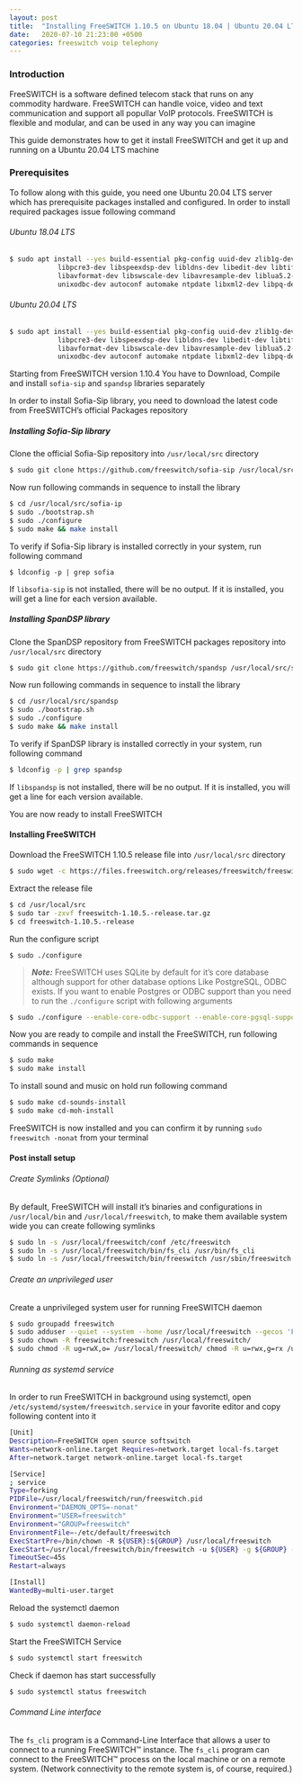 ```yaml
---
layout: post
title:  "Installing FreeSWITCH 1.10.5 on Ubuntu 18.04 | Ubuntu 20.04 LTS"
date:   2020-07-10 21:23:00 +0500
categories: freeswitch voip telephony
---
```

    
### Introduction
FreeSWITCH is a software defined telecom stack that runs on any commodity hardware. FreeSWITCH can handle voice, video and text communication and support all popullar VoIP protocols. FreeSWITCH is flexible and modular, and can be used in any way you can imagine

This guide demonstrates how to get it install FreeSWITCH and get it up and running on a Ubuntu 20.04 LTS machine

### Prerequisites
To follow along with this guide, you need one Ubuntu 20.04 LTS server which has prerequisite packages installed and configured. In order to install required packages issue following command

###### Ubuntu 18.04 LTS
```bash
$ sudo apt install --yes build-essential pkg-config uuid-dev zlib1g-dev libjpeg-dev libsqlite3-dev libcurl4-openssl-dev \
            libpcre3-dev libspeexdsp-dev libldns-dev libedit-dev libtiff5-dev yasm libopus-dev libsndfile1-dev unzip \
            libavformat-dev libswscale-dev libavresample-dev liblua5.2-dev liblua5.2 cmake libpq-dev \
            unixodbc-dev autoconf automake ntpdate libxml2-dev libpq-dev libpq5 sngrep
```
###### Ubuntu 20.04 LTS
```bash
$ sudo apt install --yes build-essential pkg-config uuid-dev zlib1g-dev libjpeg-dev libsqlite3-dev libcurl4-openssl-dev \
            libpcre3-dev libspeexdsp-dev libldns-dev libedit-dev libtiff5-dev yasm libopus-dev libsndfile1-dev unzip \
            libavformat-dev libswscale-dev libavresample-dev liblua5.2-dev liblua5.2-0 cmake libpq-dev \
            unixodbc-dev autoconf automake ntpdate libxml2-dev libpq-dev libpq5 sngrep
```
Starting from FreeSWITCH version 1.10.4 You have to Download, Compile and install `sofia-sip` and `spandsp` libraries separately

In order to install Sofia-Sip library, you need to download the latest code from FreeSWITCH’s official Packages repository

##### Installing Sofia-Sip library
Clone the official Sofia-Sip repository into `/usr/local/src` directory

```bash
$ sudo git clone https://github.com/freeswitch/sofia-sip /usr/local/src/sofia-sip
```

Now run following commands in sequence to install the library

```bash
$ cd /usr/local/src/sofia-ip
$ sudo ./bootstrap.sh 
$ sudo ./configure
$ sudo make && make install
```
To verify if Sofia-Sip library is installed correctly in your system, run following command
```
$ ldconfig -p | grep sofia
```
If `libsofia-sip` is not installed, there will be no output. If it is installed, you will get a line for each version available.

##### Installing SpanDSP library
Clone the SpanDSP repository from FreeSWITCH packages repository into `/usr/local/src` directory
```bash
$ sudo git clone https://github.com/freeswitch/spandsp /usr/local/src/spandsp
```
Now run following commands in sequence to install the library
```bash
$ cd /usr/local/src/spandsp
$ sudo ./bootstrap.sh 
$ sudo ./configure
$ sudo make && make install
```
To verify if SpanDSP library is installed correctly in your system, run following command
```bash
$ ldconfig -p | grep spandsp
```
If `libspandsp` is not installed, there will be no output. If it is installed, you will get a line for each version available.

You are now ready to install FreeSWITCH

#### Installing FreeSWITCH
Download the FreeSWITCH 1.10.5 release file into `/usr/local/src` directory
```bash
$ sudo wget -c https://files.freeswitch.org/releases/freeswitch/freeswitch-1.10.5.-release.tar.gz -P /usr/local/src 
```
Extract the release file
```bash
$ cd /usr/local/src
$ sudo tar -zxvf freeswitch-1.10.5.-release.tar.gz
$ cd freeswitch-1.10.5.-release
````
Run the configure script
```
$ sudo ./configure 
```
> **_Note:_** FreeSWITCH uses SQLite by default for it’s core database although support for other database options Like PostgreSQL, ODBC exists. If you want to enable Postgres or ODBC support than you need to run the `./configure` script with following arguments

```bash
$ sudo ./configure --enable-core-odbc-support --enable-core-pgsql-support 
```
Now you are ready to compile and install the FreeSWITCH, run following commands in sequence
```bash
$ sudo make 
$ sudo make install 
```
To install sound and music on hold run following command
```bash
$ sudo make cd-sounds-install
$ sudo make cd-moh-install 
```
FreeSWITCH is now installed and you can confirm it by running `sudo freeswitch -nonat` from your terminal

#### Post install setup
###### Create Symlinks (Optional)
By default, FreeSWITCH will install it’s binaries and configurations in `/usr/local/bin` and `/usr/local/freeswitch`, to make them available system wide you can create following symlinks
```bash
$ sudo ln -s /usr/local/freeswitch/conf /etc/freeswitch 
$ sudo ln -s /usr/local/freeswitch/bin/fs_cli /usr/bin/fs_cli 
$ sudo ln -s /usr/local/freeswitch/bin/freeswitch /usr/sbin/freeswitch
```
###### Create an unprivileged user
Create a unprivileged system user for running FreeSWITCH daemon
```bash
$ sudo groupadd freeswitch 
$ sudo adduser --quiet --system --home /usr/local/freeswitch --gecos 'FreeSWITCH open source softswitch' --ingroup freeswitch freeswitch --disabled-password 
$ sudo chown -R freeswitch:freeswitch /usr/local/freeswitch/ 
$ sudo chmod -R ug=rwX,o= /usr/local/freeswitch/ chmod -R u=rwx,g=rx /usr/local/freeswitch/bin/*
```
###### Running as systemd service
In order to run FreeSWITCH in background using systemctl, open `/etc/systemd/system/freeswitch.service` in your favorite editor and copy following content into it

```bash
[Unit] 
Description=FreeSWITCH open source softswitch 
Wants=network-online.target Requires=network.target local-fs.target 
After=network.target network-online.target local-fs.target 

[Service] 
; service 
Type=forking 
PIDFile=/usr/local/freeswitch/run/freeswitch.pid 
Environment="DAEMON_OPTS=-nonat" 
Environment="USER=freeswitch" 
Environment="GROUP=freeswitch" 
EnvironmentFile=-/etc/default/freeswitch 
ExecStartPre=/bin/chown -R ${USER}:${GROUP} /usr/local/freeswitch 
ExecStart=/usr/local/freeswitch/bin/freeswitch -u ${USER} -g ${GROUP} -ncwait ${DAEMON_OPTS} 
TimeoutSec=45s 
Restart=always 

[Install] 
WantedBy=multi-user.target
```
Reload the systemctl daemon

```bash
$ sudo systemctl daemon-reload
```
Start the FreeSWITCH Service

```bash
$ sudo systemctl start freeswitch
```
Check if daemon has start successfully

```bash
$ sudo systemctl status freeswitch
```
###### Command Line interface
The `fs_cli` program is a Command-Line Interface that allows a user to connect to a running FreeSWITCH™ instance. The `fs_cli` program can connect to the FreeSWITCH™ process on the local machine or on a remote system. (Network connectivity to the remote system is, of course, required.)
